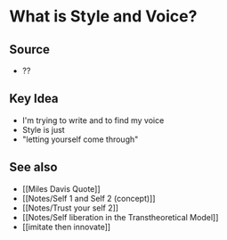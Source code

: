 # What is Style and Voice?

## Source
- ??

## Key Idea
- I'm trying to write and to find my voice
- Style is just 
- "letting yourself come through"

## See also
- [[Miles Davis Quote]]
- [[Notes/Self 1 and Self 2 (concept)]]
- [[Notes/Trust your self 2]]
- [[Notes/Self liberation in the Transtheoretical Model]]
- [[imitate then innovate]]